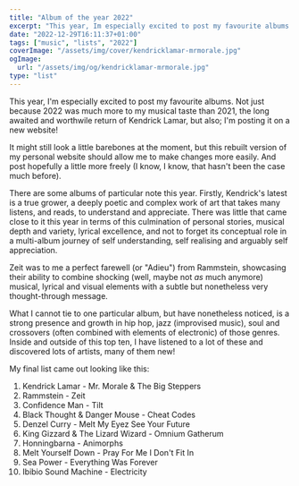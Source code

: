 ```yaml
---
title: "Album of the year 2022"
excerpt: "This year, Im especially excited to post my favourite albums. Not just because 2022 was much more to my musical taste than 2021, the long awaited and worthwile return of Kendrick Lamar, but also; Im posting it on a new website!"
date: "2022-12-29T16:11:37+01:00"
tags: ["music", "lists", "2022"]
coverImage: "/assets/img/cover/kendricklamar-mrmorale.jpg"
ogImage:
  url: "/assets/img/og/kendricklamar-mrmorale.jpg"
type: "list"
---
```


This year, I'm especially excited to post my favourite albums. Not just because 2022 was much more to my musical taste than 2021, the long awaited and worthwile return of Kendrick Lamar, but also; I'm posting it on a new website!

It might still look a little barebones at the moment, but this rebuilt version of my personal website should allow me to make changes more easily. And post hopefully a little more freely (I know, I know, that hasn't been the case much before).

There are some albums of particular note this year. Firstly, Kendrick's latest is a true grower, a deeply poetic and complex work of art that takes many listens, and reads, to understand and appreciate. There was little that came close to it this year in terms of this culmination of personal stories, musical depth and variety, lyrical excellence, and not to forget its conceptual role in a multi-album journey of self understanding, self realising and arguably self appreciation.

Zeit was to me a perfect farewell (or "Adieu") from Rammstein, showcasing their ability to combine shocking (well, maybe not _as_ much anymore) musical, lyrical and visual elements with a subtle but nonetheless very thought-through message.

What I cannot tie to one particular album, but have nonetheless noticed, is a strong presence and growth in hip hop, jazz (improvised music), soul and crossovers (often combined with elements of electronic) of those genres. Inside and outside of this top ten, I have listened to a lot of these and discovered lots of artists, many of them new!

My final list came out looking like this:

1. Kendrick Lamar - Mr. Morale & The Big Steppers
2. Rammstein - Zeit
3. Confidence Man - Tilt
4. Black Thought & Danger Mouse - Cheat Codes
5. Denzel Curry - Melt My Eyez See Your Future
6. King Gizzard & The Lizard Wizard - Omnium Gatherum
7. Honningbarna - Animorphs
8. Melt Yourself Down - Pray For Me I Don't Fit In
9. Sea Power - Everything Was Forever
10. Ibibio Sound Machine - Electricity
